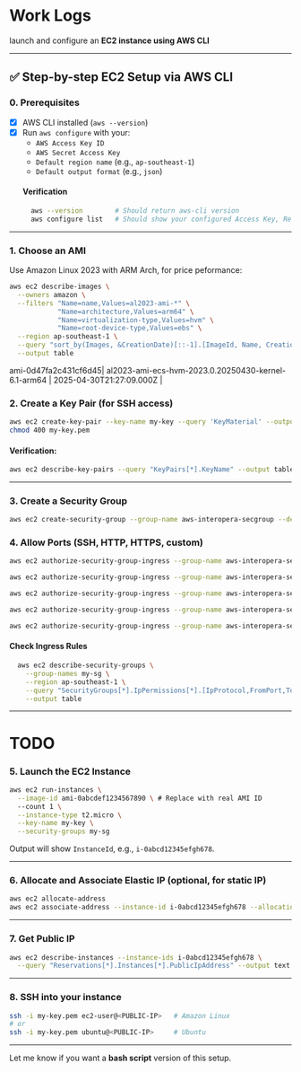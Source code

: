 # **Work Logs** 
launch and configure an **EC2 instance using AWS CLI**

---

## ✅ Step-by-step EC2 Setup via AWS CLI

### **0. Prerequisites**
- [x] AWS CLI installed (`aws --version`)
- [x] Run `aws configure` with your:
  - `AWS Access Key ID`
  - `AWS Secret Access Key`
  - `Default region name` (e.g., `ap-southeast-1`)
  - `Default output format` (e.g., `json`)
  #### Verification 
  ```bash
    aws --version        # Should return aws-cli version
    aws configure list   # Should show your configured Access Key, Region, etc.
  ```
---

### **1. Choose an AMI**
Use Amazon Linux 2023 with ARM Arch, for price peformance:

```bash
aws ec2 describe-images \
  --owners amazon \
  --filters "Name=name,Values=al2023-ami-*" \
            "Name=architecture,Values=arm64" \
            "Name=virtualization-type,Values=hvm" \
            "Name=root-device-type,Values=ebs" \
  --region ap-southeast-1 \
  --query "sort_by(Images, &CreationDate)[::-1].[ImageId, Name, CreationDate]" \
  --output table
```

ami-0d47fa2c431cf6d45|  al2023-ami-ecs-hvm-2023.0.20250430-kernel-6.1-arm64     |  2025-04-30T21:27:09.000Z  |

### **2. Create a Key Pair (for SSH access)**
```bash
aws ec2 create-key-pair --key-name my-key --query 'KeyMaterial' --output text > my-key.pem
chmod 400 my-key.pem
```
#### Verification:
```bash
aws ec2 describe-key-pairs --query "KeyPairs[*].KeyName" --output table
```

---

### **3. Create a Security Group**
```bash
aws ec2 create-security-group --group-name aws-interopera-secgroup --description "Allow SSH and web traffic"
```

### **4. Allow Ports (SSH, HTTP, HTTPS, custom)**
```bash
aws ec2 authorize-security-group-ingress --group-name aws-interopera-secgroup --protocol tcp --port 22 --cidr 0.0.0.0/0

aws ec2 authorize-security-group-ingress --group-name aws-interopera-secgroup --protocol tcp --port 80 --cidr 0.0.0.0/0

aws ec2 authorize-security-group-ingress --group-name aws-interopera-secgroup --protocol tcp --port 443 --cidr 0.0.0.0/0

aws ec2 authorize-security-group-ingress --group-name aws-interopera-secgroup --protocol tcp --port 8000 --cidr 0.0.0.0/0

aws ec2 authorize-security-group-ingress --group-name aws-interopera-secgroup --protocol tcp --port 3000 --cidr 0.0.0.0/0
```
#### Check Ingress Rules
```bash
  aws ec2 describe-security-groups \
    --group-names my-sg \
    --region ap-southeast-1 \
    --query "SecurityGroups[*].IpPermissions[*].[IpProtocol,FromPort,ToPort,IpRanges[*].CidrIp]" \
    --output table
```

---
# TODO
### **5. Launch the EC2 Instance**
```bash
aws ec2 run-instances \
  --image-id ami-0abcdef1234567890 \ # Replace with real AMI ID
  --count 1 \
  --instance-type t2.micro \
  --key-name my-key \
  --security-groups my-sg
```

Output will show `InstanceId`, e.g., `i-0abcd12345efgh678`.

---

### **6. Allocate and Associate Elastic IP (optional, for static IP)**
```bash
aws ec2 allocate-address
aws ec2 associate-address --instance-id i-0abcd12345efgh678 --allocation-id eipalloc-xxxxxxxx
```

---

### **7. Get Public IP**
```bash
aws ec2 describe-instances --instance-ids i-0abcd12345efgh678 \
  --query "Reservations[*].Instances[*].PublicIpAddress" --output text
```

---

### **8. SSH into your instance**
```bash
ssh -i my-key.pem ec2-user@<PUBLIC-IP>   # Amazon Linux
# or
ssh -i my-key.pem ubuntu@<PUBLIC-IP>     # Ubuntu
```

---

Let me know if you want a **bash script** version of this setup.

